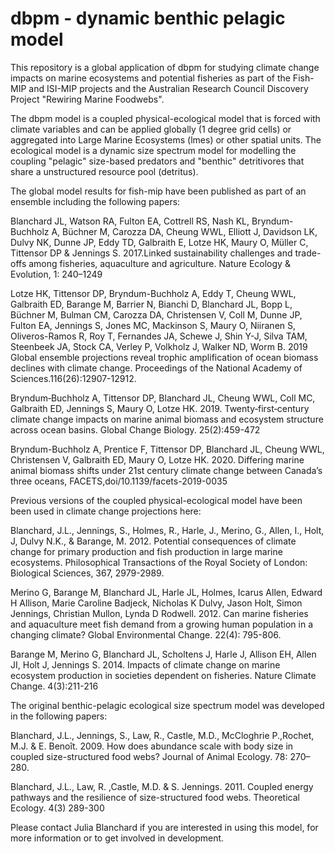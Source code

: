# dbpm - dynamic benthic pelagic model

This repository is a global application of dbpm for studying climate change impacts on marine ecosystems and potential fisheries as part of the Fish-MIP and ISI-MIP projects and the Australian Research Council Discovery Project "Rewiring Marine Foodwebs".

The dbpm model is a coupled physical-ecological model that is forced with climate variables and can be applied globally (1 degree grid cells) or aggregated into Large Marine Ecosystems (lmes) or other spatial units. The ecological model is a dynamic size spectrum model for modelling the coupling "pelagic" size-based predators and "benthic" detritivores that share a unstructured resource pool (detritus).

The global model results for fish-mip have been published as part of an ensemble including the following papers:

Blanchard JL, Watson RA, Fulton EA, Cottrell RS, Nash KL, Bryndum-Buchholz A, Büchner M,  Carozza DA, Cheung WWL, Elliott J, Davidson LK, Dulvy NK, Dunne JP, Eddy TD, Galbraith E, Lotze HK, Maury O, Müller C, Tittensor DP & Jennings S. 2017.Linked sustainability challenges and trade-offs among fisheries, aquaculture and agriculture. Nature Ecology & Evolution, 1: 240–1249

Lotze HK, Tittensor DP, Bryndum-Buchholz A, Eddy T, Cheung WWL, Galbraith ED, Barange M, Barrier N, Bianchi D, Blanchard JL, Bopp L, Büchner M, Bulman CM, Carozza DA, Christensen V, Coll M, Dunne JP, Fulton EA, Jennings S, Jones MC, Mackinson S, Maury O, Niiranen S, Oliveros-Ramos R, Roy T, Fernandes JA, Schewe J, Shin Y-J, Silva TAM, Steenbeek JA, Stock CA, Verley P, Volkholz J, Walker ND, Worm B. 2019 Global ensemble projections reveal trophic amplification of ocean biomass declines with climate change. Proceedings of the National Academy of Sciences.116(26):12907-12912.

Bryndum‐Buchholz A, Tittensor DP, Blanchard JL, Cheung WWL, Coll MC, Galbraith ED, Jennings S, Maury O, Lotze HK. 2019. Twenty‐first‐century climate change impacts on marine animal biomass and ecosystem structure across ocean basins. Global Change Biology. 25(2):459-472

Bryndum-Buchholz A, Prentice F, Tittensor DP, Blanchard JL, Cheung WWL, Christensen V, Galbraith ED, Maury O, Lotze HK. 2020. Differing marine animal biomass shifts under 21st century climate change between Canada’s three oceans, FACETS,doi/10.1139/facets-2019-0035

Previous versions of the coupled physical-ecological model have been been used in climate change projections here:  

Blanchard, J.L., Jennings, S., Holmes, R., Harle, J., Merino, G., Allen, I., Holt, J, Dulvy N.K., & Barange, M. 2012. Potential consequences of climate change for primary production and fish production in large marine ecosystems. Philosophical Transactions of the Royal Society of London: Biological Sciences, 367, 2979-2989. 

Merino G, Barange M, Blanchard JL, Harle JL, Holmes, Icarus Allen, Edward H Allison, Marie Caroline Badjeck, Nicholas K Dulvy, Jason Holt, Simon Jennings, Christian Mullon, Lynda D Rodwell. 2012. Can marine fisheries and aquaculture meet fish demand from a growing human population in a changing climate? Global Environmental Change. 22(4): 795-806.

Barange M, Merino G, Blanchard JL, Scholtens J, Harle J, Allison EH, Allen JI, Holt J, Jennings S. 2014. Impacts of climate change on marine ecosystem production in societies dependent on fisheries. Nature Climate Change. 4(3):211-216

The original benthic-pelagic ecological size spectrum model was developed in the following papers:

Blanchard, J.L., Jennings, S., Law, R., Castle, M.D., McCloghrie P.,Rochet, M.J. & E. Benoît. 2009. 
How does abundance scale with body size in coupled size-structured food webs? Journal of Animal Ecology. 78: 270–280.

Blanchard, J.L., Law, R. ,Castle, M.D. & S. Jennings. 2011. 
Coupled energy pathways and the resilience of size-structured food webs. Theoretical Ecology. 4(3) 289-300


Please contact Julia Blanchard if you are interested in using this model, for more information or to get involved in development.
